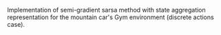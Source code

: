 Implementation of semi-gradient sarsa method with state aggregation representation for the mountain car's Gym environment (discrete actions case).

